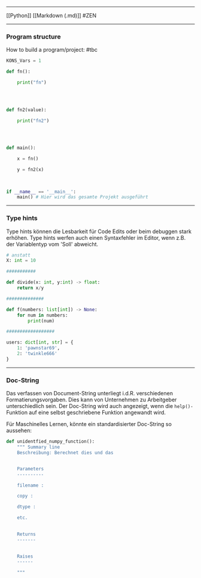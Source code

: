 ___
[[Python]]
[[Markdown (.md)]]
#ZEN 
___
### Program structure

How to build a program/project: #tbc
```python
KONS_Vars = 1

def fn():

    print("fn")

  
  

def fn2(value):

    print("fn2")

  
  

def main():

    x = fn()

    y = fn2(x)

  
  
if __name__ == '__main__':
	main() # Hier wird das gesamte Projekt ausgeführt
```
___
### Type hints

Type hints können die Lesbarkeit für Code Edits oder beim debuggen stark erhöhen. Type hints werfen auch einen Syntaxfehler im Editor, wenn z.B. der Variablentyp vom 'Soll' abweicht.
```python
# anstatt
X: int = 10

###########

def divide(x: int, y:int) -> float:
	return x/y

##############

def f(numbers: list[int]) -> None:
	for num in numbers:
		print(num)

##################

users: dict[int, str] = {
	1: 'pawnstar69',
	2: 'twinkle666'
}
```
___
### Doc-String

Das verfassen von Document-String unterliegt i.d.R. verschiedenen Formatierungsvorgaben. Dies kann von Unternehmen zu Arbeitgeber unterschiedlich sein.  Der Doc-String wird auch angezeigt, wenn die `help()-`Funktion auf eine selbst geschriebene Funktion angewandt wird.

Für Maschinelles Lernen, könnte ein standardisierter Doc-String so aussehen:
```python
def unidentfied_numpy_function():
    """ Summary line
    Beschreibung: Berechnet dies und das


    Parameters
    ----------

    filename :

    copy :

    dtype :

    etc.

  
    Returns
    -------
  

    Raises
    ------

    """
```